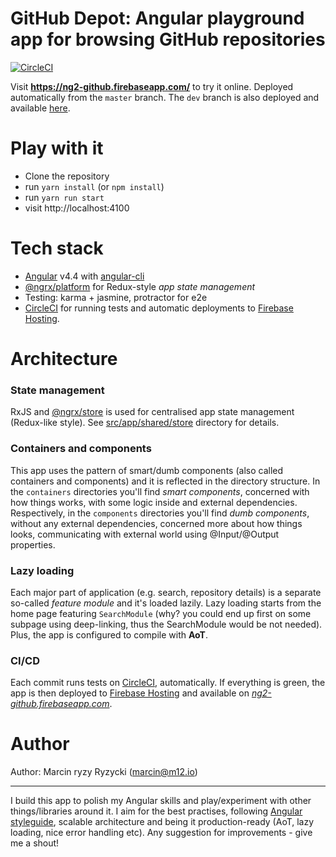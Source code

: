 # GitHub Depot: Angular playground app for browsing GitHub repositories
[![CircleCI](https://circleci.com/gh/ryzy/play-ngx-github-app.svg?style=svg)](https://circleci.com/gh/ryzy/play-ngx-github-app)

Visit **https://ng2-github.firebaseapp.com/** to try it online.
Deployed automatically from the `master` branch. The `dev` branch
is also deployed and available [here](https://dev-ng2-github-d52c4.firebaseapp.com).


# Play with it

* Clone the repository
* run `yarn install` (or `npm install`)
* run `yarn run start`
* visit http://localhost:4100


# Tech stack

* [Angular](https://angular.io/) v4.4 with [angular-cli](https://github.com/angular/angular-cli)
* [@ngrx/platform](https://github.com/ngrx/platform) for Redux-style *app state management*
* Testing: karma + jasmine, protractor for e2e
* [CircleCI](https://circleci.com/gh/ryzy/play-ng2-github) for running
  tests and automatic deployments to [Firebase Hosting](https://firebase.google.com/).


# Architecture

### State management

RxJS and [@ngrx/store](https://github.com/ngrx/store) is used for
centralised app state management (Redux-like style).
See [src/app/shared/store](https://github.com/ryzy/play-ng2-github/tree/master/src/app/shared/store)
directory for details.

### Containers and components
This app uses the pattern of smart/dumb components (also called containers
and components) and it is reflected in the directory structure.
In the `containers` directories you'll find *smart components*,
concerned with how things works, with some logic inside and external
dependencies. Respectively, in the `components` directories you'll find
*dumb components*, without any external dependencies, concerned more
about how things looks, communicating with external world
using @Input/@Output properties.

### Lazy loading
Each major part of application (e.g. search, repository details)
is a separate so-called _feature module_ and it's loaded lazily.
Lazy loading starts from the home page featuring `SearchModule`
(why? you could end up first on some subpage using deep-linking, thus
the SearchModule would be not needed). Plus, the app is configured
to compile with **AoT**.

### CI/CD
Each commit runs tests on [CircleCI](https://circleci.com/gh/ryzy/play-ng2-github),
automatically. If everything is green, the app is then deployed to
[Firebase Hosting](https://firebase.google.com/) and available on
*[ng2-github.firebaseapp.com](https://ng2-github.firebaseapp.com/)*.


# Author

Author: Marcin ryzy Ryzycki (<marcin@m12.io>)

---

I build this app to polish my Angular skills and play/experiment with
other things/libraries around it. I aim for the best practises,
following [Angular styleguide](https://angular.io/docs/ts/latest/guide/style-guide.html),
scalable architecture and being it production-ready (AoT, lazy loading,
nice error handling etc). Any suggestion for improvements - give me a shout!
